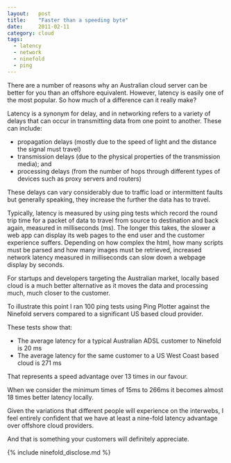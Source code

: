 ```yaml
---
layout:   post
title:    "Faster than a speeding byte"
date:     2011-02-11
category: cloud
tags:
  - latency
  - network
  - ninefold
  - ping
---
```


There are a number of reasons why an Australian cloud server can be
better for you than an offshore equivalent. However, latency is easily
one of the most popular. So how much of a difference can it really make?

Latency is a synonym for delay, and in networking refers to a variety of
delays that can occur in transmitting data from one point to another.
These can include:

* propagation delays (mostly due to the speed of light and the distance
  the signal must travel)
* transmission delays (due to the physical properties of the
  transmission media); and
* processing delays (from the number of hops through different types of
  devices such as proxy servers and routers)

These delays can vary considerably due to traffic load or intermittent
faults but generally speaking, they increase the further the data has to
travel.

Typically, latency is measured by using ping tests which record the
round trip time for a packet of data to travel from source to
destination and back again, measured in milliseconds (ms). The longer
this takes, the slower a web app can display its web pages to the end
user and the customer experience suffers. Depending on how complex the
html, how many scripts must be parsed and how many images must be
retrieved, increased network latency measured in milliseconds can slow
down a webpage display by seconds.

For startups and developers targeting the Australian market, locally
based cloud is a much better alternative as it moves the data and
processing much, much closer to the customer.

To illustrate this point I ran 100 ping tests using Ping Plotter against
the Ninefold servers compared to a significant US based cloud provider.

These tests show that:

* The average latency for a typical Australian ADSL customer to Ninefold
  is 20 ms
* The average latency for the same customer to a US West Coast based
  cloud is 271 ms

That represents a speed advantage over 13 times in our favour.

When we consider the minimum times of 15ms to 266ms it becomes almost 18
times better latency locally.

Given the variations that different people will experience on the
interwebs, I feel entirely confident that we have at least a nine-fold
latency advantage over offshore cloud providers.

And that is something your customers will definitely appreciate.

{% include ninefold_disclose.md %}
